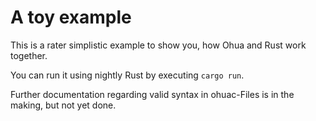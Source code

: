 # A toy example

This is a rater simplistic example to show you, how Ohua and Rust work together.

You can run it using nightly Rust by executing `cargo run`.

Further documentation regarding valid syntax in ohuac-Files is in the making, but not yet done.

